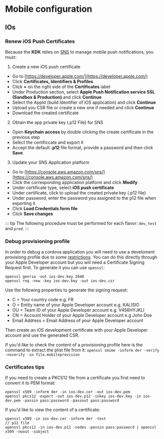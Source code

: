 # Mobile configuration

## IOs

### Renew iOS Push Certificates

Because the **KDK** relies on [SNS](https://aws.amazon.com/sns/?nc1=h_ls&whats-new-cards.sort-by=item.additionalFields.postDateTime&whats-new-cards.sort-order=desc) to manage mobile push notifications, you must:

1. Create a new iOS push certificate

 - Go to  [https://developer.apple.com/](https://developer.apple.com/)
 - Click **Certificates, Identifiers & Profiles**
 - Click **+** on the right side of the **Certificates** label
 - Under Production section, select **Apple Push Notification service SSL (Sandbox & Production)** and click **Continue** 
 - Select the AppId (build Identifier of iOS application) and click **Continue** 
 - Upload you CSR file or create a new one if needed and click **Continue** 
 - Download the created certificate 

2. Obtain the app private key (.p12 File) for SNS

 - Open **Keychain access** by double clicking the create certificate in the previous step
 - Select the certificcate and export it 
 - Accept the default **.p12** file format, provide a password and then click **Save**.

3. Update your SNS Application platform

 - Go to [https://console.aws.amazon.com/sns/](https://console.aws.amazon.com/sns/)
 - Click the corresponding application platform and click **Modify**
 - Under certificate type, select **iOS push certificate**
 - Under certificate, click to upload the created private key (.p12 file)
 - Under password, enter the password you assigned to the p12 file when exporting it
 - Click **Load Credentials form file**
 - Click **Save changes**

::: tip
The following procedure must be performed for each flavor: `dev`, `test` and `prod`.
:::

### Debug provisioning profile

In order to debug a cordova application you will need to use a develoment provisiong profile due to some [restrictions](https://webkit.org/web-inspector/enabling-web-inspector/). You can do this directly through your Apple Developer account but you will need a Certificate Signing Request first. To generate it you can use `openssl`:
```
openssl genrsa -out ios-dev.key 2048
openssl req -new -key ios-dev.key -out ios-dev.csr
```

Use the following properties to generate the signing request:
* C = Your country code e.g. FR
* O = Entity name of your Apple Developer account e.g. KALISIO
* OU = Team ID of your Apple Developer account e.g. V456HYJKLI
* CN = Account Holder of your Apple Developer account e.g John Doe
* Email Address = Email Address of your Apple Developer account

Then create an iOS development certificate with your Apple Developer account and use the generated CSR.

If you'd like to check the content of a provisioning profile here is the command to extract the plist file from it: `openssl smime -inform der -verify -noverify -in file.mobileprovision`

### Certificates tips

If you need to create a PKCS12 file from a certificate you first need to convert it to PEM format:
```
openssl x509 -inform der -in ios-dev.cer -out ios-dev.pem
openssl pkcs12 -export -out ios-dev.p12 -inkey ios-dev.key -in ios-dev.pem -passin pass:password -passout pass:password
```

If you'd like to view the content of a certificate:
```
openssl x509 -in ios-dev.cer -inform der -text
// p12 file
openssl pkcs12 -in ios-dev.p12 -nodes -passin pass:password | openssl x509 -noout -subject
```
